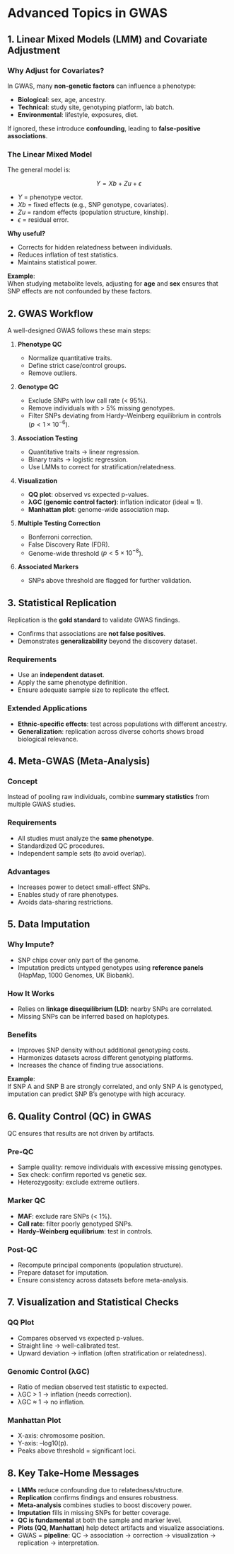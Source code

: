 # Advanced Topics in GWAS

## 1. Linear Mixed Models (LMM) and Covariate Adjustment

### Why Adjust for Covariates?
In GWAS, many **non-genetic factors** can influence a phenotype:
- **Biological**: sex, age, ancestry.  
- **Technical**: study site, genotyping platform, lab batch.  
- **Environmental**: lifestyle, exposures, diet.  

If ignored, these introduce **confounding**, leading to **false-positive associations**.

### The Linear Mixed Model
The general model is:

$$
Y = Xb + Zu + \epsilon
$$

- $Y$ = phenotype vector.  
- $Xb$ = fixed effects (e.g., SNP genotype, covariates).  
- $Zu$ = random effects (population structure, kinship).  
- $\epsilon$ = residual error.  

**Why useful?**
- Corrects for hidden relatedness between individuals.  
- Reduces inflation of test statistics.  
- Maintains statistical power.  

**Example**:  
When studying metabolite levels, adjusting for **age** and **sex** ensures that SNP effects are not confounded by these factors.

## 2. GWAS Workflow

A well-designed GWAS follows these main steps:

1. **Phenotype QC**
   - Normalize quantitative traits.  
   - Define strict case/control groups.  
   - Remove outliers.  

2. **Genotype QC**
   - Exclude SNPs with low call rate (< 95%).  
   - Remove individuals with > 5% missing genotypes.  
   - Filter SNPs deviating from Hardy–Weinberg equilibrium in controls ($p < 1 \times 10^{-6}$).  

3. **Association Testing**
   - Quantitative traits → linear regression.  
   - Binary traits → logistic regression.  
   - Use LMMs to correct for stratification/relatedness.  

4. **Visualization**
   - **QQ plot**: observed vs expected p-values.  
   - **λGC (genomic control factor)**: inflation indicator (ideal ≈ 1).  
   - **Manhattan plot**: genome-wide association map.  

5. **Multiple Testing Correction**
   - Bonferroni correction.  
   - False Discovery Rate (FDR).  
   - Genome-wide threshold ($p < 5 \times 10^{-8}$).  

6. **Associated Markers**
   - SNPs above threshold are flagged for further validation.  

## 3. Statistical Replication

Replication is the **gold standard** to validate GWAS findings.  

- Confirms that associations are **not false positives**.  
- Demonstrates **generalizability** beyond the discovery dataset.  

### Requirements
- Use an **independent dataset**.  
- Apply the same phenotype definition.  
- Ensure adequate sample size to replicate the effect.  

### Extended Applications
- **Ethnic-specific effects**: test across populations with different ancestry.  
- **Generalization**: replication across diverse cohorts shows broad biological relevance.  

## 4. Meta-GWAS (Meta-Analysis)

### Concept
Instead of pooling raw individuals, combine **summary statistics** from multiple GWAS studies.  

### Requirements
- All studies must analyze the **same phenotype**.  
- Standardized QC procedures.  
- Independent sample sets (to avoid overlap).  

### Advantages
- Increases power to detect small-effect SNPs.  
- Enables study of rare phenotypes.  
- Avoids data-sharing restrictions.  

## 5. Data Imputation

### Why Impute?
- SNP chips cover only part of the genome.  
- Imputation predicts untyped genotypes using **reference panels** (HapMap, 1000 Genomes, UK Biobank).  

### How It Works
- Relies on **linkage disequilibrium (LD)**: nearby SNPs are correlated.  
- Missing SNPs can be inferred based on haplotypes.  

### Benefits
- Improves SNP density without additional genotyping costs.  
- Harmonizes datasets across different genotyping platforms.  
- Increases the chance of finding true associations.  

**Example**:  
If SNP A and SNP B are strongly correlated, and only SNP A is genotyped, imputation can predict SNP B’s genotype with high accuracy.

## 6. Quality Control (QC) in GWAS

QC ensures that results are not driven by artifacts.  

### Pre-QC
- Sample quality: remove individuals with excessive missing genotypes.  
- Sex check: confirm reported vs genetic sex.  
- Heterozygosity: exclude extreme outliers.  

### Marker QC
- **MAF**: exclude rare SNPs (< 1%).  
- **Call rate**: filter poorly genotyped SNPs.  
- **Hardy–Weinberg equilibrium**: test in controls.  

### Post-QC
- Recompute principal components (population structure).  
- Prepare dataset for imputation.  
- Ensure consistency across datasets before meta-analysis.  

## 7. Visualization and Statistical Checks

### QQ Plot
- Compares observed vs expected p-values.  
- Straight line → well-calibrated test.  
- Upward deviation → inflation (often stratification or relatedness).  

### Genomic Control (λGC)
- Ratio of median observed test statistic to expected.  
- λGC > 1 → inflation (needs correction).  
- λGC ≈ 1 → no inflation.  

### Manhattan Plot
- X-axis: chromosome position.  
- Y-axis: –log10(p).  
- Peaks above threshold = significant loci.  

## 8. Key Take-Home Messages
- **LMMs** reduce confounding due to relatedness/structure.  
- **Replication** confirms findings and ensures robustness.  
- **Meta-analysis** combines studies to boost discovery power.  
- **Imputation** fills in missing SNPs for better coverage.  
- **QC is fundamental** at both the sample and marker level.  
- **Plots (QQ, Manhattan)** help detect artifacts and visualize associations.  
- GWAS = **pipeline**: QC → association → correction → visualization → replication → interpretation.  
